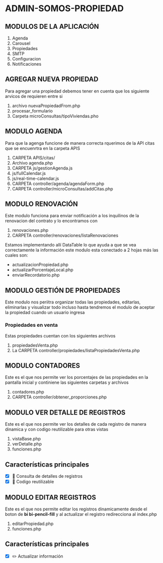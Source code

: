 # ADMIN-SOMOS-PROPIEDAD
## MODULOS DE LA APLICACIÓN
1) Agenda
2) Carousel
3) Propiedades
4) SMTP
5) Configuracion
6) Notificaciones

## AGREGAR NUEVA PROPIEDAD
Para agregar una propiedad debemos tener en cuenta 
que los siguiente arvicos de requieren entre si
1) archivo nuevaPropiedadFrom.php
2) procesar_formulario
3) Carpeta microConsultas/tipoViviendas.pho

## MODULO AGENDA
Para que la agenga funcione de manera correcta rquerimos de
la API citas que se encuenrtra en la carpeta APIS

1) CARPETA APIS/citas/
2) Archivo agenda.php
3) CARPETA js/gestionAgenda.js
4) js/fullCalendar.js
5) js/real-time-calendar.js
6) CARPETA controller/agenda/agendaForm.php
7) CARPETA controller/microConsultas/addCitas.php

## MODULO RENOVACIÓN
Este modulo funciona para enviar notificación a los inquilinos de la 
renovacion del contrato y lo encontramos con

1) renovaciones.php
2) CARPETA controller/renovaciones/listaRenovaciones

Estamos implementando allí DataTable lo que ayuda a que se vea correctamente la 
información este modulo esta conectado a 2 hojas más las cuales son:
- actualizacionPropiedad.php
- actualizarPorcentajeLocal.php
- enviarRecordatorio.php

## MODULO GESTIÓN DE PROPIEDADES
Este modulo nos periitra organizar todas las propiedades, editarlas, eliminarlas y visualizar todo
incluso hasta tendremos el modulo de aceptar la propiedad cuando un usuario ingresa
### Propiedades en venta
Estas propiedades cuentan con los siguientes archivos
1) propiedadesVenta.php 
2) La CARPETA controller/propiedades/listaPropiedadesVenta.php

## MODULO CONTADORES
Este es el que nos permite ver los porcentajes de las propiedades en la pantalla inicial
y continiene las siguientes carpetas y archivos

1) contadores.php
2) CARPETA controller/obtener_proporciones.php

## MODULO VER DETALLE DE REGISTROS
Este es el que nos permite ver los detalles de cada registro de manera dinamica y con codigo reutilizable para otras vistas

1) vistaBase.php
2) verDetalle.php
3) funciones.php

## Características principales

- [x] 🔎 Consulta de detalles de registros
- [x] 👮 Codigo reutilizable

## MODULO EDITAR REGISTROS
Este es el que nos permite editar los registros dinamicamente desde el boton de **bi bi-pencil-fill** y al actualizar el registro redirecciona al index.php

1) editarPropiedad.php
2) funciones.php

## Características principales

- [x]  ✏️ Actualizar información


